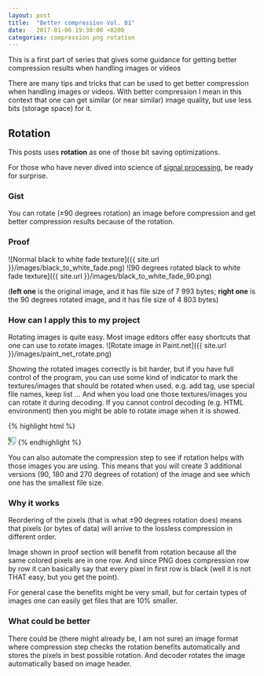 ```yaml
---
layout: post
title:  "Better compression Vol. 01"
date:   2017-01-06 19:30:00 +0200
categories: compression png rotation
---
```

This is a first part of series that gives some guidance for getting better compression results when handling images or videos

There are many tips and tricks that can be used to get better compression when handling images or videos. With better compression I mean in this context that one can get similar (or near similar) image quality, but use less bits (storage space) for it.

## Rotation

This posts uses **rotation** as one of those bit saving optimizations. 

For those who have never dived into science of [signal processing](https://en.wikipedia.org/wiki/Signal_processing), be ready for surprise.

### Gist
You can rotate (±90 degrees rotation) an image before compression and get better compression results because of the rotation.

### Proof
![Normal black to white fade texture]({{ site.url }}/images/black_to_white_fade.png) ![90 degrees rotated black to white fade texture]({{ site.url }}/images/black_to_white_fade_90.png)

(**left one** is the original image, and it has file size of 7 993 bytes; **right one** is the 90 degrees rotated image, and it has file size of 4 803 bytes)

### How can I apply this to my project
Rotating images is quite easy. Most image editors offer easy shortcuts that one can use to rotate images.
![Rotate image in Paint.net]({{ site.url }}/images/paint_net_rotate.png)

Showing the rotated images correctly is bit harder, but if you have full control of the program, you can use some kind of indicator to mark the textures/images that should be rotated when used. e.g. add tag, use special file names, keep list ... And when you load one those textures/images you can rotate it during decoding. If you cannot control decoding (e.g. HTML environment) then you might be able to rotate image when it is showed. 

{% highlight html %}
<!--Rotate image 90 degrees-->
<img src="image_that_needs_rotation.png" style="transform: rotate(90deg);">
{% endhighlight %}

You can also automate the compression step to see if rotation helps with those images you are using. This means that you will create 3 additional versions (90, 180 and 270 degrees of rotation) of the image and see which one has the smallest file size.

### Why it works
Reordering of the pixels (that is what ±90 degrees rotation does) means that pixels (or bytes of data) will arrive to the lossless compression in different order. 

Image shown in proof section will benefit from rotation because all the same colored pixels are in one row. And since PNG does compression row by row it can basically say that every pixel in first row is black (well it is not THAT easy, but you get the point).

For general case the benefits might be very small, but for certain types of images one can easily get files that are 10% smaller.

### What could be better
There could be (there might already be, I am not sure) an image format where compression step checks the rotation benefits automatically and stores the pixels in best possible rotation. And decoder rotates the image automatically based on image header.